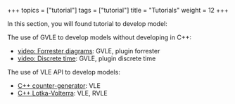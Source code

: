 +++
topics = ["tutorial"]
tags = ["tutorial"]
title = "Tutorials"
weight = 12
+++

In this section, you will found tutorial to develop model:

The use of GVLE to develop models without developing in C++:

* [video: Forrester diagrams](video-lotka): GVLE, plugin forrester
* [video: Discrete time](video-fibo): GVLE, plugin discrete time

The use of VLE API to develop models:

* [C++ counter-generator](tuto-01): VLE
* [C++ Lotka-Volterra](tuto-02): VLE, RVLE
